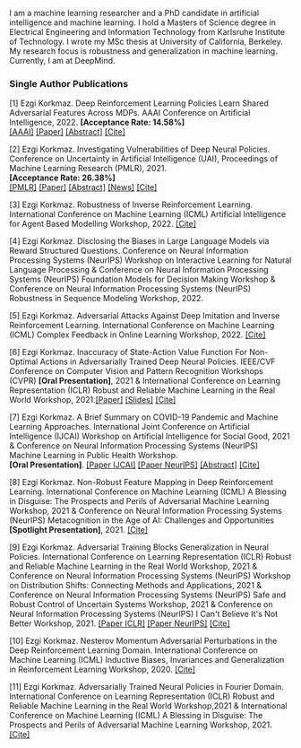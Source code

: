 <head>
  <meta name="keywords" content="adversarial, deep reinforcement learning, adversarial attacks, robust, DeepRL, DRL, adversarial policies, robust reinforcement learning, safe RL, AI safety, AI security, machine learning safety, adversarial machine learning, reinforcement learning, deep learning, explainability, interpretability, AI alignment, ML safety, ML security, machine learning safety, artificial intelligence safety, adversarial reinforcement learning, robust reinforcement learning, robust RL, adversarial RL, safe reinforcement learning, safe RL, RL security, reinforcement learning security, AI security, adversarial machine learning, human centered AI ">
</head>


I am a machine learning researcher and a PhD candidate in artificial intelligence and machine learning. I hold a Masters of Science degree in Electrical Engineering and Information Technology from Karlsruhe Institute of Technology. I wrote my MSc thesis at University of California, Berkeley. My research focus is robustness and generalization in machine learning. Currently, I am at DeepMind.



### Single Author Publications

[1] Ezgi Korkmaz. Deep Reinforcement Learning Policies Learn Shared Adversarial Features Across MDPs. AAAI Conference on Artificial Intelligence, 2022. **[Acceptance Rate: 14.58%]** <br />
[[AAAI]](https://ojs.aaai.org/index.php/AAAI/article/view/20684) [[Paper]](https://ojs.aaai.org/index.php/AAAI/article/view/20684/20443) [[Abstract]](https://adversarialreinforcementlearning.github.io) [[Cite]](ekaaai22.html)

[2] Ezgi Korkmaz. Investigating Vulnerabilities of Deep Neural Policies. Conference on Uncertainty in Artificial Intelligence (UAI), Proceedings of Machine Learning Research (PMLR), 2021.<br />
**[Acceptance Rate: 26.38%]** <br />
[[PMLR]](https://proceedings.mlr.press/v161/korkmaz21a.html) [[Paper]](https://proceedings.mlr.press/v161/korkmaz21a/korkmaz21a.pdf) [[Abstract]](https://robustdeepreinforcementlearning.github.io/) [[News]](https://adversa.ai/blog/best-of-adversarial-ml-week-34-attacking-aerial-imagery-object-detector/) [[Cite]](ekuaibibtex.html)

[3] Ezgi Korkmaz. Robustness of Inverse Reinforcement Learning. International Conference on Machine Learning (ICML) Artificial Intelligence for Agent Based Modelling Workshop, 2022. [[Cite]](ekicml22bibtex.html)

[4] Ezgi Korkmaz. Disclosing the Biases in Large Language Models via Reward Structured Questions. Conference on Neural Information Processing Systems (NeurIPS) Workshop on Interactive Learning for Natural Language Processing & Conference on Neural Information Processing Systems (NeurIPS) Foundation Models for Decision Making Workshop & Conference on Neural Information Processing Systems (NeurIPS) Robustness in Sequence Modeling Workshop, 2022.

[5] Ezgi Korkmaz. Adversarial Attacks Against Deep Imitation and Inverse Reinforcement Learning. International Conference on Machine Learning (ICML) Complex Feedback in Online Learning Workshop, 2022. [[Cite]](ekicmlbibtex.html)

[6] Ezgi Korkmaz. Inaccuracy of State-Action Value Function For Non-Optimal Actions in Adversarially Trained Deep Neural Policies. IEEE/CVF Conference on Computer Vision and Pattern Recognition Workshops (CVPR) **[Oral Presentation]**, 2021 & International Conference on Learning Representation (ICLR) Robust and Reliable Machine Learning in the Real World Workshop, 2021.[[Paper]](https://ieeexplore.ieee.org/document/9523170) [[Slides]](https://www.youtube.com/watch?v=F3cvXrLWcoU&t=3s&ab_channel=AngelinaWang) [[Cite]](https://dblp.org/rec/conf/cvpr/Korkmaz21.html?view=bibtex)

[7] Ezgi Korkmaz. A Brief Summary on COVID-19 Pandemic and Machine Learning Approaches. International Joint Conference on Artificial Intelligence (IJCAI) Workshop on Artificial Intelligence for Social Good, 2021 & Conference on Neural Information Processing Systems (NeurIPS) Machine Learning in Public Health Workshop.<br />
**[Oral Presentation]**. [[Paper IJCAI]](ijcai21EK.pdf) [[Paper NeurIPS]](neurIPS21.pdf) [[Abstract]](https://machinelearningcovid19.github.io/) [[Cite]](ekijcaibibtex.html)

[8] Ezgi Korkmaz. Non-Robust Feature Mapping in Deep Reinforcement Learning. International Conference on Machine Learning (ICML) A Blessing in Disguise: The Prospects and Perils of Adversarial Machine Learning Workshop, 2021 & Conference on Neural Information Processing Systems (NeurIPS) Metacognition in the Age of AI: Challenges and Opportunities **[Spotlight Presentation]**, 2021. [[Cite]](icmlmapbibtex.html)

[9]  Ezgi Korkmaz. Adversarial Training Blocks Generalization in Neural Policies. International Conference on Learning Representation (ICLR) Robust and Reliable Machine Learning in the Real World Workshop, 2021 & Conference on Neural Information Processing Systems (NeurIPS) Workshop on Distribution Shifts: Connecting Methods and Applications, 2021 & Conference on Neural Information Processing Systems (NeurIPS) Safe and Robust Control of Uncertain Systems Workshop, 2021 & Conference on Neural Information Processing Systems (NeurIPS) I Can't Believe It's Not Better Workshop, 2021. [[Paper ICLR]](iclr.pdf) [[Paper NeurIPS]](https://openreview.net/pdf?id=fXGimmbtD9c) [[Cite]](eknaturalbibtex.html)

[10] Ezgi Korkmaz. Nesterov Momentum Adversarial Perturbations in the Deep Reinforcement Learning Domain. International Conference on Machine Learning (ICML) Inductive Biases, Invariances and Generalization in Reinforcement Learning Workshop, 2020. [[Cite]](ekicmlnesterovbibtex.html)

[11] Ezgi Korkmaz. Adversarially Trained Neural Policies in Fourier Domain. International Conference on Learning Representation (ICLR) Robust and Reliable Machine Learning in the Real World Workshop,2021 & International Conference on Machine Learning (ICML) A Blessing in Disguise: The Prospects and Perils of Adversarial Machine Learning Workshop, 2021. [[Cite]](ekfourierbibtex.html)

